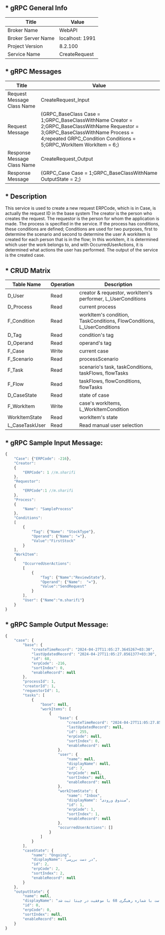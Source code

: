 ## * gRPC General Info

| Title               | Value           |
| ---                 | ---             |
| Broker Name         | WebAPI		    |
| Broker Server Name  | localhost: 1991 |
| Project Version     | 8.2.100         |
| Service Name        | CreateRequest   |

 
## * gRPC Messages
     
| Title | Value |
| --- | --- |
| Request Message Class Name  | CreateRequest_Input |
| Request Message             | {GRPC_BaseClass Case = 1;GRPC_BaseClassWithName Creator = 2;GRPC_BaseClassWithName Requestor = 3;GRPC_BaseClassWithName Process = 4;repeated GRPC_Condition Conditions = 5;GRPC_WorkItem WorkItem = 6;} |
| Response Message Class Name | CreateRequest_Output|
| Response Message            | {GRPC_Case Case = 1;GRPC_BaseClassWithName OutputState = 2;} |

## * Description

This service is used to create a new request
ERPCode, which is in Case, is actually the request ID in the base system
The creator is the person who creates the request.
The requestor is the person for whom the application is made.
The process is specified in the service.
If the process has conditions, these conditions are defined; Conditions are used for two purposes, first to determine the scenario and second to determine the user
A workitem is created for each person that is in the flow; In this workitem, it is determined which user the work belongs to, and with OccurredUserActions, it is determined what actions the user has performed.
The output of the service is the created case.

## * CRUD Matrix
     
| Table Name     | Operation | Description                                                            |
| ---            | ---       | ---                                                                    |
| D_User         | Read      | creator & requestor, workItem's performer, L_UserConditions            |
| D_Process      | Read      | current process                                                        |
| F_Condition    | Read      | workItem's condition, TaskConditions, FlowConditions, L_UserConditions |
| D_Tag          | Read      | condition's tag                                                        |
| D_Operand      | Read      | operand's tag                                                          |
| F_Case         | Write     | current case                                                           |
| F_Scenario     | Read      | processScenario                                                        |
| F_Task         | Read      | scenario's task, taskConditions, taskFlows, flowTasks                  |
| F_Flow         | Read      | taskFlows, flowConditions, flowTasks                                   |
| D_CaseState    | Read      | state of case                                                          |
| F_WorkItem     | Write     | case's workItems, L_WorkItemCondition                                  |
| WorkItemState  | Read      | workItem's state                                                       |
| L_CaseTaskUser | Read      | Read manual user selection                                             |


## * gRPC Sample Input Message:

```javascript
{    
    "Case": {"ERPCode": -216},
    "Creator":
    {
        "ERPCode": 1 //m.sharifi
    },
    "Requestor": 
    {
        "ERPCode":1 //m.sharifi
    },
    "Process": 
    {
        "Name": "SampleProcess"
    },
    "Conditions":
    [
        {
            "Tag": {"Name": "StockType"},
            "Operand": {"Name": "="},
            "Value":"FirstStock"
        }
    ],
    "WorkItem":
    {
        "OccurredUserActions":
        [
            {
                "Tag": {"Name":"ReviewState"},
                "Operand": {"Name":  "="},
                "Value":"SendRequest"
            }
        ],
        "User": {"Name":"m.sharifi"}
    }
}
```

## * gRPC Sample Output Message:
```javascript
{
    "case": {
        "base": {
            "createTimeRecord": "2024-04-27T11:05:27.3645267+03:30",
            "lastUpdatedRecord": "2024-04-27T11:05:27.8561377+03:30",
            "id": 68,
            "erpCode": -216,
            "sortIndex": 0,
            "enableRecord": null
        },
        "processId": 1,
        "creatorId": 1,
        "requestorId": 1,
        "tasks": [
            {
                "base": null,
                "workItems": [
                    {
                        "base": {
                            "createTimeRecord": "2024-04-27T11:05:27.8534311+03:30",
                            "lastUpdatedRecord": null,
                            "id": 255,
                            "erpCode": null,
                            "sortIndex": 0,
                            "enableRecord": null
                        },
                        "user": {
                            "name": null,
                            "displayName": null,
                            "id": 7,
                            "erpCode": null,
                            "sortIndex": null,
                            "enableRecord": null
                        },
                        "workItemState": {
                            "name": "Inbox",
                            "displayName": "صندوق ورودی",
                            "id": 1,
                            "erpCode": 1,
                            "sortIndex": 1,
                            "enableRecord": null
                        },
                        "occurredUserActions": []
                    }
                ]
            }
        ],
        "caseState": {
            "name": "Ongoing",
            "displayName": "در دست بررسی",
            "id": 2,
            "erpCode": 2,
            "sortIndex": 2,
            "enableRecord": null
        }
    },
    "outputState": {
        "name": null,
        "displayName": "درخواست با شماره رهیگری 68 با موفقیت در چیتا ثبت شد",
        "id": 0,
        "erpCode": 0,
        "sortIndex": null,
        "enableRecord": null
    }
}
```